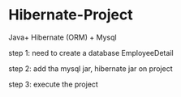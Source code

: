 # Hibernate-Project
Java+ Hibernate (ORM) + Mysql 

step 1: need to create a database EmployeeDetail

step 2: add tha mysql jar, hibernate jar on project 

step 3: execute the project

